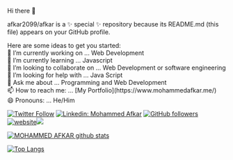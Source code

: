 Hi there 👋

afkar2099/afkar is a ✨ special ✨ repository because its README.md (this file) appears on your GitHub profile.

<p align ="left" >Here are some ideas to get you started:<br>
🔭 I’m currently working on ... Web Development<br>
🌱 I’m currently learning ... Javascript<br>
👯 I’m looking to collaborate on ... Web Development or software engineering<br>
🤔 I’m looking for help with ... Java Script<br>
💬 Ask me about ... Programming and Web Development<br>
📫 How to reach me: ... [My Portfolio](https://www.mohammedafkar.me/)<br>
😄 Pronouns: ... He/Him</p>


[![Twitter Follow](https://img.shields.io/twitter/follow/MHMD_AFKAR?label=Follow)](https://twitter.com/MHMD_AFKAR?t=uALPuQKFD70cs8wbW4ygJw&s=09)
[![Linkedin: Mohammed Afkar](https://img.shields.io/badge/mohammed-afkar-92b4511b6?style=flat-square&logo=Linkedin&logoColor=white&link=https://www.linkedin.com/in/mohammedafkar/)](https://www.linkedin.com/in/mohammedafkar/)
[![GitHub followers](https://img.shields.io/github/followers/AfkarMohammed?tab=followers?label=Follow&style=social)](https://github.com/AfkarMohammed)
[![website](https://img.shields.io/badge/Website-46a2f1.svg?&style=flat-square&logo=Google-Chrome&logoColor=white&link=https://www.mohammedafkar.me/)](http://www.mohammedafkar.me/)![](https://visitor-badge.glitch.me/badge?page_id=https://www.mohammedafkar.me/)


[![MOHAMMED AFKAR github stats](https://github-readme-stats.vercel.app/api?username=AfkarMohammed&show_icons=true&count_private=true&include_all_commits=true&theme=radical)](https://github.com/AfkarMohammed)

[![Top Langs](https://github-readme-stats.vercel.app/api/top-langs/?username=AfkarMohammed&langs_count=8&layout=compact&theme=radical)](https://github.com/AfkarMohammed/)
